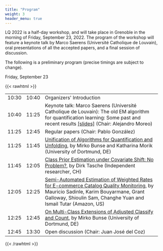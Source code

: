 ```yaml
---
title: "Program"
weight: 3
header_menu: true
---
```

LQ 2022 is a half-day workshop, and will take place in Grenoble in the morning of Friday, September 23, 2022. The program of the workshop will feature a keynote talk by Marco Saerens (Université Catholique de Louvain), oral presentations of all the accepted papers, and a final session of discussion.

The following is a preliminary program (precise timings are subject to change).

Friday, September 23	

{{< rawhtml >}} 

<table class="mytable">
<tr> <td> 10:30 </td> <td> 10:40	</td> <td> Organizers' Introduction</td></tr>
<tr> <td> 10:40	</td> <td> 11:25	</td> <td> Keynote talk: Marco Saerens (Université Catholique de Louvain): The old EM algorithm for quantification learning: Some past and recent results <a href="slides/quantificationCalibrationPresentation_Saerens_ECML2022.pdf">[slides]</a>	(Chair: Alejandro Moreo)</td></tr>
<tr> <td> 11:25 </td> <td> 12:45 </td> <td> Regular papers (Chair: Pablo González)</td></tr>
<tr> <td> 11:25	</td> <td> 11:45	</td> <td> <a href="proceedings/Bunse2022a.pdf">Unification of Algorithms for Quantification and Unfolding</a>, by Mirko Bunse and Katharina Morik (University of Dortmund, DE)</td></tr>
<tr> <td> 11:45	</td> <td> 12:05	</td> <td> <a href="proceedings/Tasche2022.pdf">Class Prior Estimation under Covariate Shift: No Problem?</a>, by Dirk Tasche (Independent researcher, CH)	</td></tr>
<tr> <td> 12:05	</td> <td> 12:25	</td> <td> <a href="proceedings/Sadinle2022.pdf">Semi-Automated Estimation of Weighted Rates for E-commerce Catalog Quality Monitoring</a>, by Mauricio Sadinle, Karim Bouyarmane, Grant Galloway, Shioulin Sam, Changhe Yuan and Ismail Tutar  (Amazon, US)	</td></tr>
<tr> <td> 12:25	</td> <td> 12:45	</td> <td> <a href="proceedings/Bunse2022b.pdf">On Multi-Class Extensions of Adjusted Classify and Count</a>, by Mirko Bunse (University of Dortmund, DE)	</td></tr>
<tr> <td> 12:45	</td> <td> 13:30	</td> <td> Open discussion	(Chair: Juan José del Coz)</td></tr>
</table>

{{< /rawhtml >}}

